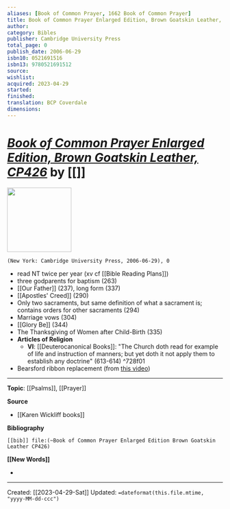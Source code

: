 ```yaml
---
aliases: [Book of Common Prayer, 1662 Book of Common Prayer]
title: Book of Common Prayer Enlarged Edition, Brown Goatskin Leather, CP426
author: 
category: Bibles
publisher: Cambridge University Press
total_page: 0
publish_date: 2006-06-29
isbn10: 0521691516
isbn13: 9780521691512
source: 
wishlist: 
acquired: 2023-04-29
started: 
finished: 
translation: BCP Coverdale
dimensions: 
---
```

# *[Book of Common Prayer Enlarged Edition, Brown Goatskin Leather, CP426]()* by [[]]

<img src="http://books.google.com/books/content?id=BwIfAQAACAAJ&printsec=frontcover&img=1&zoom=1&source=gbs_api" width=150>

`(New York: Cambridge University Press, 2006-06-29), 0`


- read NT twice per year (xv cf [[Bible Reading Plans]])  
- three godparents for baptism (263)
- [[Our Father]] (237), long form (337)
- [[Apostles' Creed]] (290)
- Only two sacraments, but same definition of what a sacrament is; contains orders for other sacraments (294)
- Marriage vows (304)
- [[Glory Be]] (344)
- The Thanksgiving of Women after Child-Birth (335) 
- **Articles of Religion**
	- **VI**: [[Deuterocanonical Books]]: "The Church doth read for example of life and instruction of manners; but yet doth it not apply them to establish any doctrine" (613-614) ^728f01
- Bearsford ribbon replacement (from [this video](https://youtu.be/NlQzDpl9FvE))

--- 
**Topic**: [[Psalms]], [[Prayer]]

**Source**
- [[Karen Wickliff books]]

**Bibliography**

```query
[[bib]] file:(~Book of Common Prayer Enlarged Edition Brown Goatskin Leather CP426)
```
 

**[[New Words]]**

- 

---
Created: [[2023-04-29-Sat]]
Updated: `=dateformat(this.file.mtime, "yyyy-MM-dd-ccc")`